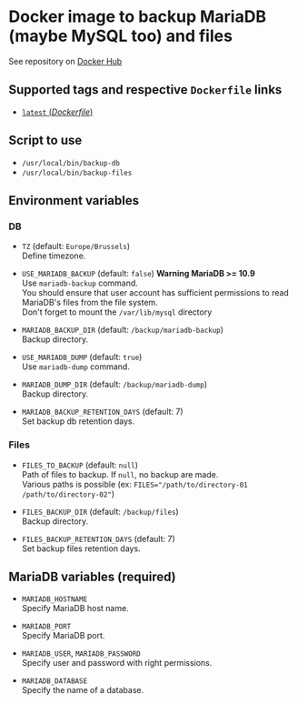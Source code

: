 # Docker image to backup MariaDB (maybe MySQL too) and files

See repository on [Docker Hub](https://hub.docker.com/r/brabholdsa/backup)

## Supported tags and respective `Dockerfile` links

- [ `latest` (*Dockerfile*)](https://github.com/brabhold/docker-backup/blob/main/Dockerfile)

## Script to use

- `/usr/local/bin/backup-db`
- `/usr/local/bin/backup-files`

## Environment variables

### DB

- `TZ` (default: `Europe/Brussels`)  
Define timezone.

- `USE_MARIADB_BACKUP` (default: `false`) **Warning MariaDB >= 10.9**  
Use `mariadb-backup` command.  
You should ensure that user account has sufficient permissions to read MariaDB's files from the file system.  
Don't forget to mount the `/var/lib/mysql` directory  

- `MARIADB_BACKUP_DIR` (default: `/backup/mariadb-backup`)  
Backup directory.

- `USE_MARIADB_DUMP` (default: `true`)  
Use `mariadb-dump` command.

- `MARIADB_DUMP_DIR` (default: `/backup/mariadb-dump`)  
Backup directory.

- `MARIADB_BACKUP_RETENTION_DAYS` (default: 7)  
Set backup db retention days.

### Files

- `FILES_TO_BACKUP` (default: `null`)  
Path of files to backup. If `null`, no backup are made.  
Various paths is possible (ex: `FILES="/path/to/directory-01 /path/to/directory-02"`)

- `FILES_BACKUP_DIR` (default: `/backup/files`)  
Backup directory.

- `FILES_BACKUP_RETENTION_DAYS` (default: 7)  
Set backup files retention days.

## MariaDB variables (required)

- `MARIADB_HOSTNAME`  
Specify MariaDB host name.

- `MARIADB_PORT`  
Specify MariaDB port.

- `MARIADB_USER`, `MARIADB_PASSWORD`  
Specify user and password with right permissions.

- `MARIADB_DATABASE`  
Specify the name of a database.
